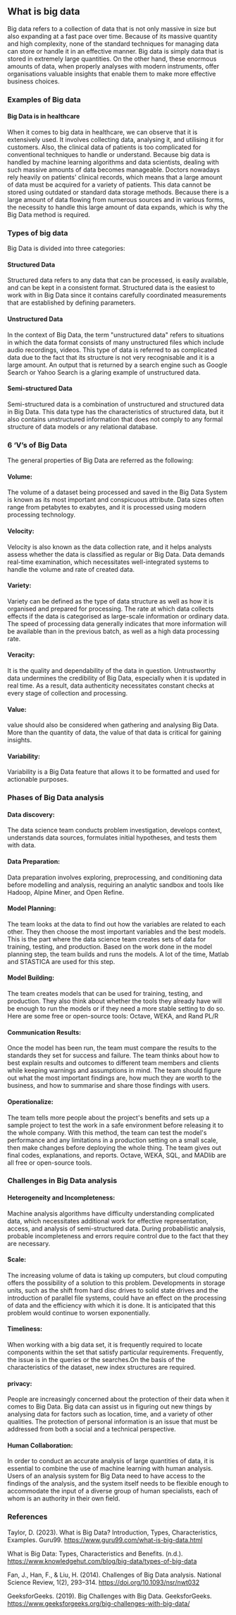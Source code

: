 ## What is big data 
Big data refers to a collection of data that is not only massive in size but also expanding at a fast pace over time. Because of its massive quantity and high complexity, none of the standard techniques for managing data can store or handle it in an effective manner. Big data is simply data that is stored in extremely large quantities. On the other hand, these enormous amounts of data, when properly analyses with modern instruments, offer organisations valuable insights that enable them to make more effective business choices.
### Examples of Big data
#### Big Data is in healthcare
When it comes to big data in healthcare, we can observe that it is extensively used. It involves collecting data, analysing it, and utilising it for customers. Also, the clinical data of patients is too complicated for conventional techniques to handle or understand. Because big data is handled by machine learning algorithms and data scientists, dealing with such massive amounts of data becomes manageable. Doctors nowadays rely heavily on patients' clinical records, which means that a large amount of data must be acquired for a variety of patients. This data cannot be stored using outdated or standard data storage methods. Because there is a large amount of data flowing from numerous sources and in various forms, the necessity to handle this large amount of data expands, which is why the Big Data method is required.
### Types of big data
Big Data is divided into three categories:
#### Structured Data
Structured data refers to any data that can be processed, is easily available, and can be kept in a consistent format. Structured data is the easiest to work with in Big Data since it contains carefully coordinated measurements that are established by defining parameters.
#### Unstructured Data
In the context of Big Data, the term "unstructured data" refers to situations in which the data format consists of many unstructured files which include audio recordings, videos. This type of data is referred to as complicated data due to the fact that its structure is not very recognisable and it is a large amount. An output that is returned by a search engine such as Google Search or Yahoo Search is a glaring example of unstructured data.
#### Semi-structured Data
Semi-structured data is a combination of unstructured and structured data in Big Data. This data type has the characteristics of structured data, but it also contains unstructured information that does not comply to any formal structure of data models or any relational database.
###  6 ‘V’s of Big Data
The general properties of Big Data are referred as the following:
#### Volume: 
The volume of a dataset being processed and saved in the Big Data System is known as its most important and conspicuous attribute. Data sizes often range from petabytes to exabytes, and it is processed using modern processing technology. 
#### Velocity:
Velocity is also known as the data collection rate, and it helps analysts assess whether the data is classified as regular or Big Data. Data demands real-time examination, which necessitates well-integrated systems to handle the volume and rate of created data.  
#### Variety:
Variety can be defined as the type of data structure as well as how it is organised and prepared for processing. The rate at which data collects effects if the data is categorised as large-scale information or ordinary data. The speed of processing data generally indicates that more information will be available than in the previous batch, as well as a high data processing rate. 
#### Veracity:
It is the quality and dependability of the data in question. Untrustworthy data undermines the credibility of Big Data, especially when it is updated in real time. As a result, data authenticity necessitates constant checks at every stage of collection and processing.  
#### Value:
value should also be considered when gathering and analysing Big Data. More than the quantity of data, the value of that data is critical for gaining insights. 
#### Variability:
Variability is a Big Data feature that allows it to be formatted and used for actionable purposes.
### Phases of Big Data analysis
#### Data discovery:
The data science team conducts problem investigation, develops context, understands data sources, formulates initial hypotheses, and tests them with data.
#### Data Preparation:
Data preparation involves exploring, preprocessing, and conditioning data before modelling and analysis, requiring an analytic sandbox and tools like Hadoop, Alpine Miner, and Open Refine.
#### Model Planning: 
The team looks at the data to find out how the variables are related to each other. They then choose the most important variables and the best models. This is the part where the data science team creates sets of data for training, testing, and production. Based on the work done in the model planning step, the team builds and runs the models. A lot of the time, Matlab and STASTICA are used for this step.
#### Model Building:
The team creates models that can be used for training, testing, and production. They also think about whether the tools they already have will be enough to run the models or if they need a more stable setting to do so. Here are some free or open-source tools: Octave, WEKA, and Rand PL/R
#### Communication Results:
Once the model has been run, the team must compare the results to the standards they set for success and failure. The team thinks about how to best explain results and outcomes to different team members and clients while keeping warnings and assumptions in mind. The team should figure out what the most important findings are, how much they are worth to the business, and how to summarise and share those findings with users.
#### Operationalize: 
The team tells more people about the project's benefits and sets up a sample project to test the work in a safe environment before releasing it to the whole company. With this method, the team can test the model's performance and any limitations in a production setting on a small scale, then make changes before deploying the whole thing. The team gives out final codes, explanations, and reports. Octave, WEKA, SQL, and MADlib are all free or open-source tools.
### Challenges in Big Data analysis
#### Heterogeneity and Incompleteness:
Machine analysis algorithms have difficulty understanding complicated data, which necessitates additional work for effective representation, access, and analysis of semi-structured data. During probabilistic analysis, probable incompleteness and errors require control due to the fact that they are necessary.
#### Scale:
The increasing volume of data is taking up computers, but cloud computing offers the possibility of a solution to this problem. Developments in storage units, such as the shift from hard disc drives to solid state drives and the introduction of parallel file systems, could have an effect on the processing of data and the efficiency with which it is done. It is anticipated that this problem would continue to worsen exponentially.
#### Timeliness:
When working with a big data set, it is frequently required to locate components within the set that satisfy particular requirements. 
Frequently, the issue is in the queries or the searches.On the basis of the characteristics of the dataset, new index structures are required.
#### privacy:
People are increasingly concerned about the protection of their data when it comes to Big Data.
Big data can assist us in figuring out new things by analysing data for factors such as location, time, and a variety of other qualities.
The protection of personal information is an issue that must be addressed from both a social and a technical perspective.
#### Human Collaboration:
In order to conduct an accurate analysis of large quantities of data, it is essential to combine the use of machine learning with human analysis.
Users of an analysis system for Big Data need to have access to the findings of the analysis, and the system itself needs to be flexible enough to accommodate the input of a diverse group of human specialists, each of whom is an authority in their own field. 
### References
Taylor, D. (2023). What is Big Data? Introduction, Types, Characteristics, Examples. Guru99. https://www.guru99.com/what-is-big-data.html

What is Big Data: Types, Characteristics and Benefits. (n.d.). https://www.knowledgehut.com/blog/big-data/types-of-big-data

Fan, J., Han, F., & Liu, H. (2014). Challenges of Big Data analysis. National Science Review, 1(2), 293–314. https://doi.org/10.1093/nsr/nwt032

GeeksforGeeks. (2019). Big Challenges with Big Data. GeeksforGeeks. https://www.geeksforgeeks.org/big-challenges-with-big-data/


